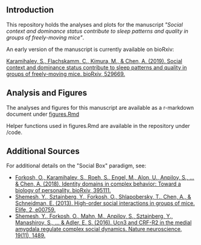 ## Introduction
This repository holds the analyses and plots for the manuscript *"Social context and dominance status contribute to sleep patterns and quality in groups of freely-moving mice"*. 

An early version of the manuscript is currently available on bioRxiv:

[Karamihalev, S., Flachskamm, C., Kimura, M., & Chen, A. (2019). Social context and dominance status contribute to sleep patterns and quality in groups of freely-moving mice. bioRxiv, 529669.](https://www.biorxiv.org/content/10.1101/529669v1)

## Analysis and Figures
The analyses and figures for this manuscript are available as a r-markdown document under [figures.Rmd](https://stoyokaramihalev.github.io/EEG_sleep/figures.html)

Helper functions used in figures.Rmd are available in the repository under /code.

## Additional Sources
For additional details on the "Social Box" paradigm, see: 

- [Forkosh, O., Karamihalev, S., Roeh, S., Engel, M., Alon, U., Anpilov, S., ... & Chen, A. (2018). Identity domains in complex behavior: Toward a biology of personality. bioRxiv, 395111.](https://www.biorxiv.org/content/10.1101/395111v1)
- [Shemesh, Y., Sztainberg, Y., Forkosh, O., Shlapobersky, T., Chen, A., & Schneidman, E. (2013). High-order social interactions in groups of mice. Elife, 2, e00759.](https://elifesciences.org/articles/00759)
- [Shemesh, Y., Forkosh, O., Mahn, M., Anpilov, S., Sztainberg, Y., Manashirov, S., ... & Adler, E. S. (2016). Ucn3 and CRF-R2 in the medial amygdala regulate complex social dynamics. Nature neuroscience, 19(11), 1489.](https://www.nature.com/articles/nn.4346)
